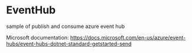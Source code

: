 # EventHub
sample of publish and consume azure event hub

Microsoft documentation: https://docs.microsoft.com/en-us/azure/event-hubs/event-hubs-dotnet-standard-getstarted-send
